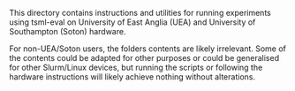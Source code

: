 This directory contains instructions and utilities for running experiments using
tsml-eval on University of East Anglia (UEA) and University of Southampton (Soton)
hardware.

For non-UEA/Soton users, the folders contents are likely irrelevant.
Some of the contents could be adapted for other purposes or could be generalised
for other Slurm/Linux devices, but running the scripts or following the hardware
instructions will likely achieve nothing without alterations.
